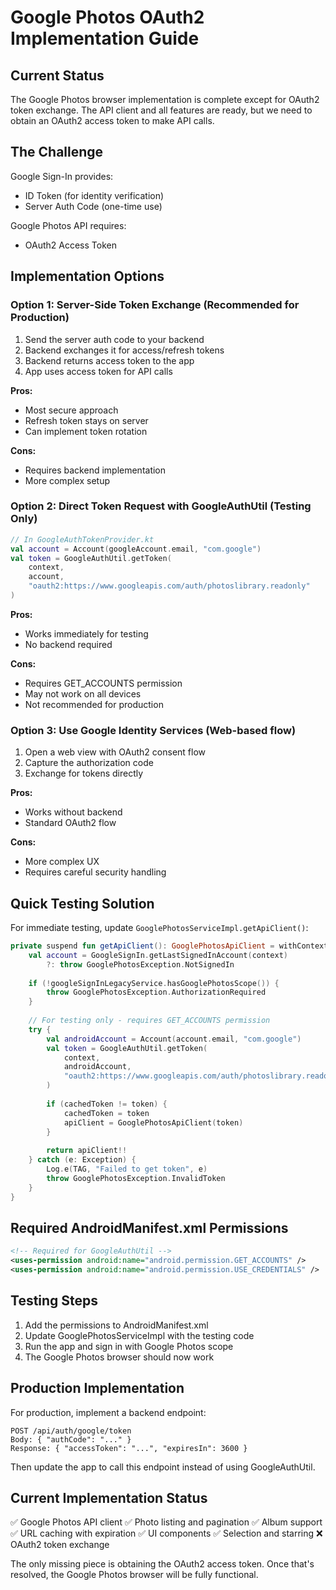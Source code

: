 # Google Photos OAuth2 Implementation Guide

## Current Status

The Google Photos browser implementation is complete except for OAuth2 token exchange. The API client and all features are ready, but we need to obtain an OAuth2 access token to make API calls.

## The Challenge

Google Sign-In provides:
- ID Token (for identity verification)
- Server Auth Code (one-time use)

Google Photos API requires:
- OAuth2 Access Token

## Implementation Options

### Option 1: Server-Side Token Exchange (Recommended for Production)

1. Send the server auth code to your backend
2. Backend exchanges it for access/refresh tokens
3. Backend returns access token to the app
4. App uses access token for API calls

**Pros:**
- Most secure approach
- Refresh token stays on server
- Can implement token rotation

**Cons:**
- Requires backend implementation
- More complex setup

### Option 2: Direct Token Request with GoogleAuthUtil (Testing Only)

```kotlin
// In GoogleAuthTokenProvider.kt
val account = Account(googleAccount.email, "com.google")
val token = GoogleAuthUtil.getToken(
    context, 
    account, 
    "oauth2:https://www.googleapis.com/auth/photoslibrary.readonly"
)
```

**Pros:**
- Works immediately for testing
- No backend required

**Cons:**
- Requires GET_ACCOUNTS permission
- May not work on all devices
- Not recommended for production

### Option 3: Use Google Identity Services (Web-based flow)

1. Open a web view with OAuth2 consent flow
2. Capture the authorization code
3. Exchange for tokens directly

**Pros:**
- Works without backend
- Standard OAuth2 flow

**Cons:**
- More complex UX
- Requires careful security handling

## Quick Testing Solution

For immediate testing, update `GooglePhotosServiceImpl.getApiClient()`:

```kotlin
private suspend fun getApiClient(): GooglePhotosApiClient = withContext(ioDispatcher) {
    val account = GoogleSignIn.getLastSignedInAccount(context)
        ?: throw GooglePhotosException.NotSignedIn
    
    if (!googleSignInLegacyService.hasGooglePhotosScope()) {
        throw GooglePhotosException.AuthorizationRequired
    }
    
    // For testing only - requires GET_ACCOUNTS permission
    try {
        val androidAccount = Account(account.email, "com.google")
        val token = GoogleAuthUtil.getToken(
            context,
            androidAccount,
            "oauth2:https://www.googleapis.com/auth/photoslibrary.readonly"
        )
        
        if (cachedToken != token) {
            cachedToken = token
            apiClient = GooglePhotosApiClient(token)
        }
        
        return apiClient!!
    } catch (e: Exception) {
        Log.e(TAG, "Failed to get token", e)
        throw GooglePhotosException.InvalidToken
    }
}
```

## Required AndroidManifest.xml Permissions

```xml
<!-- Required for GoogleAuthUtil -->
<uses-permission android:name="android.permission.GET_ACCOUNTS" />
<uses-permission android:name="android.permission.USE_CREDENTIALS" />
```

## Testing Steps

1. Add the permissions to AndroidManifest.xml
2. Update GooglePhotosServiceImpl with the testing code
3. Run the app and sign in with Google Photos scope
4. The Google Photos browser should now work

## Production Implementation

For production, implement a backend endpoint:

```
POST /api/auth/google/token
Body: { "authCode": "..." }
Response: { "accessToken": "...", "expiresIn": 3600 }
```

Then update the app to call this endpoint instead of using GoogleAuthUtil.

## Current Implementation Status

✅ Google Photos API client
✅ Photo listing and pagination
✅ Album support
✅ URL caching with expiration
✅ UI components
✅ Selection and starring
❌ OAuth2 token exchange

The only missing piece is obtaining the OAuth2 access token. Once that's resolved, the Google Photos browser will be fully functional.